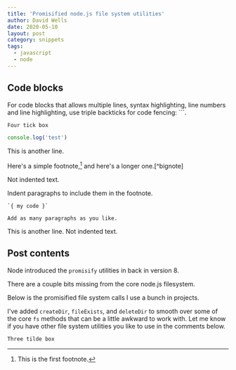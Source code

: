 ```yaml
---
title: 'Promisified node.js file system utilities'
author: David Wells
date: 2020-05-10
layout: post
category: snippets
tags:
  - javascript
  - node
---
```


## Code blocks

For code blocks that allows multiple lines, syntax highlighting, line numbers and line highlighting, use triple backticks for code fencing: ```.

[^1]: This is the first footnote.

````md
Four tick box
````

```javascript prop=here
console.log('test')
```

[^2]: Here's one with multiple paragraphs and code.

    Indent paragraphs to include them in the footnote.

    `{ my code }`

    Add as many paragraphs as you like.

This is another line.

Here's a simple footnote,[^1] and here's a longer one.[^bignote]


Not indented text.

[^3]: Here's one with multiple paragraphs and code.

  Indent paragraphs to include them in the footnote.

    `{ my code }`

    Add as many paragraphs as you like.

This is another line.
Not indented text.

[^4]: This is the fourth footnote.
hdhdhdh


## Post contents

Node introduced the `promisify` utilities in back in version 8.

[whatever]: https://github.com/cool "ignore this in footnotes check"

There are a couple bits missing from the core node.js filesystem.

Below is the promisified file system calls I use a bunch in projects.

I've added `createDir`, `fileExists`, and `deleteDir` to smooth over some of the core `fs` methods that can be a little awkward to work with.
Let me know if you have other file system utilities you like to use in the comments below.

~~~md
Three tilde box
~~~
